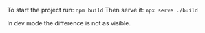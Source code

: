 To start the project run:
`npm build`
Then serve it:
`npx serve ./build`

In dev mode the difference is not as visible.
